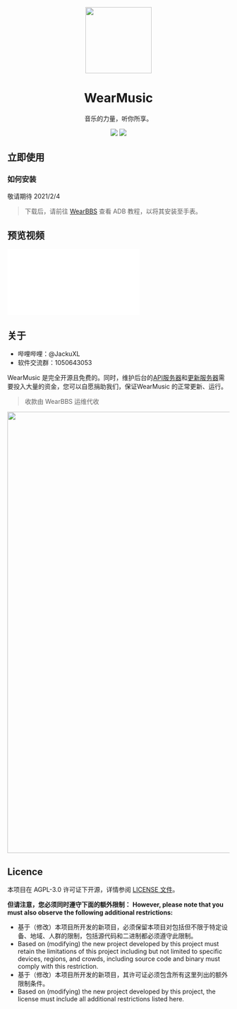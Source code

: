 <p align="center"><img src="https://s3.ax1x.com/2021/02/02/ymJArq.png" width="150px"/></p>
<h1 align="center">WearMusic</h1>
<p align="center">音乐的力量，听你所享。</p>
<p align="center">
   <a href="https://github.com/JackuXL/WearMusic/releases"><img src="https://img.shields.io/github/v/release/JackuXL/wearmusic.svg?style=flat-square"></a>
   <a href="https://github.com/JackuXL/WearMusic/blob/master/LICENSE"><img src="https://img.shields.io/github/license/JackuXL/wearmusic.svg?style=flat-square"></a>
</p>



## 立即使用

### 如何安装

敬请期待 2021/2/4

> 下载后，请前往 [WearBBS](https://wearbbs.cn) 查看 ADB 教程，以将其安装至手表。



## 预览视频

<iframe src="//player.bilibili.com/player.html?bvid=BV1zf4y1672n" scrolling="no" border="0" frameborder="no" framespacing="0" allowfullscreen="true"> </iframe>

## 关于

- 哔哩哔哩：@JackuXL
- 软件交流群：1050643053

WearMusic 是完全开源且免费的。同时，维护后台的[API服务器](https://music.wearbbs.cn)和[更新服务器](https://wmu.wearbbs.cn)需要投入大量的资金，您可以自愿捐助我们，保证WearMusic 的正常更新、运行。

> 收款由 WearBBS 运维代收

<img src="https://ae01.alicdn.com/kf/U0bf11df727e34cb7b7ce0a3009575accV.jpg" width="1000"/>


## Licence

本项目在 AGPL-3.0 许可证下开源，详情参阅 [LICENSE 文件](https://github.com/JackuXL/WearMusic/blob/master/LICENSE)。

**但请注意，您必须同时遵守下面的额外限制：**
**However, please note that you must also observe the following additional restrictions:**

- 基于（修改）本项目所开发的新项目，必须保留本项目对包括但不限于特定设备、地域、人群的限制，包括源代码和二进制都必须遵守此限制。
- Based on (modifying) the new project developed by this project must retain the limitations of this project including but not limited to specific devices, regions, and crowds, including source code and binary must comply with this restriction.
- 基于（修改）本项目所开发的新项目，其许可证必须包含所有这里列出的额外限制条件。
- Based on (modifying) the new project developed by this project, the license must include all additional restrictions listed here.
